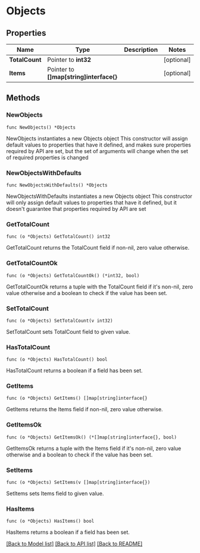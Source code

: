 # Objects

## Properties

Name | Type | Description | Notes
------------ | ------------- | ------------- | -------------
**TotalCount** | Pointer to **int32** |  | [optional] 
**Items** | Pointer to **[]map[string]interface{}** |  | [optional] 

## Methods

### NewObjects

`func NewObjects() *Objects`

NewObjects instantiates a new Objects object
This constructor will assign default values to properties that have it defined,
and makes sure properties required by API are set, but the set of arguments
will change when the set of required properties is changed

### NewObjectsWithDefaults

`func NewObjectsWithDefaults() *Objects`

NewObjectsWithDefaults instantiates a new Objects object
This constructor will only assign default values to properties that have it defined,
but it doesn't guarantee that properties required by API are set

### GetTotalCount

`func (o *Objects) GetTotalCount() int32`

GetTotalCount returns the TotalCount field if non-nil, zero value otherwise.

### GetTotalCountOk

`func (o *Objects) GetTotalCountOk() (*int32, bool)`

GetTotalCountOk returns a tuple with the TotalCount field if it's non-nil, zero value otherwise
and a boolean to check if the value has been set.

### SetTotalCount

`func (o *Objects) SetTotalCount(v int32)`

SetTotalCount sets TotalCount field to given value.

### HasTotalCount

`func (o *Objects) HasTotalCount() bool`

HasTotalCount returns a boolean if a field has been set.

### GetItems

`func (o *Objects) GetItems() []map[string]interface{}`

GetItems returns the Items field if non-nil, zero value otherwise.

### GetItemsOk

`func (o *Objects) GetItemsOk() (*[]map[string]interface{}, bool)`

GetItemsOk returns a tuple with the Items field if it's non-nil, zero value otherwise
and a boolean to check if the value has been set.

### SetItems

`func (o *Objects) SetItems(v []map[string]interface{})`

SetItems sets Items field to given value.

### HasItems

`func (o *Objects) HasItems() bool`

HasItems returns a boolean if a field has been set.


[[Back to Model list]](../README.md#documentation-for-models) [[Back to API list]](../README.md#documentation-for-api-endpoints) [[Back to README]](../README.md)


